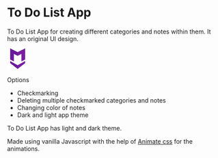 # To Do List App

To Do List App for creating different categories and notes within them. It has an original UI design.

![To Do List logo](https://github.com/adam-p/markdown-here/raw/master/src/common/images/icon48.png "Logo Title Text 1")

Options
* Checkmarking
* Deleting multiple checkmarked categories and notes
* Changing color of notes
* Dark and light app theme

To Do List App has light and dark theme.



Made using vanilla Javascript with the help of [Animate css](https://daneden.github.io/animate.css/) for the animations.
